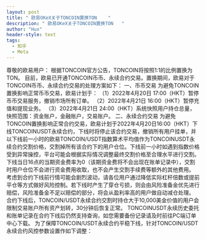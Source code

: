 ```yaml
---
layout: post
title: " 欧易OKeX关于TONCOIN置换TON    "
description: " 欧易OKeX关于TONCOIN置换TON   "
author: "Hux"
header-style: text
tags:
  - 知乎
  - Meta
---
```


尊敬的欧易用户：
根据TONCOIN官方公告，TONCOIN将按照1:1的比例置换为TON。
目前，欧易已开通TONCOIN币币、永续合约交易。置换期间，欧易对于TONCOIN币币、永续合约交易的处理方案如下：
一、币币交易
为避免TONCOIN置换影响正常币币交易，欧易计划于：
（1）2022年4月20日 17:00（HKT）暂停币币交易服务，撤销市场所有订单。
（2）2022年4月21日 16:00（HKT）暂停充值和提现业务。
（3）2022年4月21日 24:00（HKT）系统快照用户持仓总量，快照范围：资金账户，金融账户，交易账户。
二、永续合约交易
为避免TONCOIN置换影响正常合约交易，欧易计划于2022年4月20日16:00（HKT）下线TONCOINUSDT永续合约，下线时将停止该合约交易，撤销所有用户挂单，并以下线前一小时的欧易TONCOIN/USDT指数算术平均值作为TONCOINUSDT永续合约交割价格，交割掉所有该合约下的用户仓位。下线前一小时如遇到指数价格受到异常操控，平台可能会根据实际情况调整最终交割价格至合理水平进行交割。
下线当日16点的当期资金费率为0（该期资金费将不会出现在账单记录中），交割时用户仓位不会进行资金费用收取，也不会产生交割手续费等额外的其他费用。
考虑到合约下线前行情可能会剧烈波动，请各位用户通过降低实际杠杆倍数或提前平仓等方式做好风险控制。若下线时产生了穿仓亏损，则会由风险准备金优先进行赔偿，风险准备金不足以赔偿的部分，将会从盈利率高的用户做自动减仓处理。
合约下线后，TONCOIN/USDT永续合约交割时持仓大于10,000美金价值的用户会限制交易账户所有资产划转，30分钟后恢复正常。
TONCOINUSDT永续历史委托和账单记录在合约下线后仍然支持查询，如您需要备份记录请及时前往PC端订单中心下载。
为了保障TONCOIN/USDT永续合约平稳下线，针对TONCOIN/USDT永续合约风控参数设置作如下调整：
